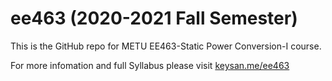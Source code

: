 # ee463 (2020-2021 Fall Semester)

This is the GitHub repo for METU EE463-Static Power Conversion-I course.

For more infomation and full Syllabus please visit [keysan.me/ee463](http://keysan.me/ee463)
